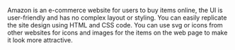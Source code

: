 Amazon is an e-commerce website for users to buy items online, the UI is user-friendly and has no complex layout or styling.
You can easily replicate the site design using HTML and CSS code. 
You can use svg or icons from other websites for icons and images for the items on the web page to make it look more attractive.

